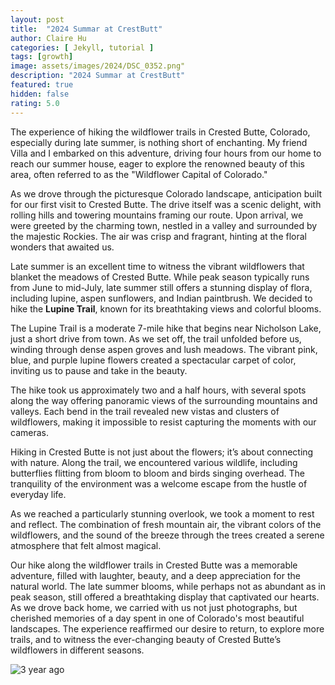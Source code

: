 ```yaml
---
layout: post
title:  "2024 Summar at CrestButt"
author: Claire Hu
categories: [ Jekyll, tutorial ]
tags: [growth]
image: assets/images/2024/DSC_0352.png"
description: "2024 Summar at CrestButt"
featured: true
hidden: false
rating: 5.0
---
```


The experience of hiking the wildflower trails in Crested Butte, Colorado, especially during late summer, is nothing short of enchanting. My friend Villa and I embarked on this adventure, driving four hours from our home to reach our summer house, eager to explore the renowned beauty of this area, often referred to as the "Wildflower Capital of Colorado."


As we drove through the picturesque Colorado landscape, anticipation built for our first visit to Crested Butte. The drive itself was a scenic delight, with rolling hills and towering mountains framing our route. Upon arrival, we were greeted by the charming town, nestled in a valley and surrounded by the majestic Rockies. The air was crisp and fragrant, hinting at the floral wonders that awaited us.

Late summer is an excellent time to witness the vibrant wildflowers that blanket the meadows of Crested Butte. While peak season typically runs from June to mid-July, late summer still offers a stunning display of flora, including lupine, aspen sunflowers, and Indian paintbrush. We decided to hike the **Lupine Trail**, known for its breathtaking views and colorful blooms.


The Lupine Trail is a moderate 7-mile hike that begins near Nicholson Lake, just a short drive from town. As we set off, the trail unfolded before us, winding through dense aspen groves and lush meadows. The vibrant pink, blue, and purple lupine flowers created a spectacular carpet of color, inviting us to pause and take in the beauty.

The hike took us approximately two and a half hours, with several spots along the way offering panoramic views of the surrounding mountains and valleys. Each bend in the trail revealed new vistas and clusters of wildflowers, making it impossible to resist capturing the moments with our cameras.


Hiking in Crested Butte is not just about the flowers; it’s about connecting with nature. Along the trail, we encountered various wildlife, including butterflies flitting from bloom to bloom and birds singing overhead. The tranquility of the environment was a welcome escape from the hustle of everyday life.

As we reached a particularly stunning overlook, we took a moment to rest and reflect. The combination of fresh mountain air, the vibrant colors of the wildflowers, and the sound of the breeze through the trees created a serene atmosphere that felt almost magical.


Our hike along the wildflower trails in Crested Butte was a memorable adventure, filled with laughter, beauty, and a deep appreciation for the natural world. The late summer blooms, while perhaps not as abundant as in peak season, still offered a breathtaking display that captivated our hearts. As we drove back home, we carried with us not just photographs, but cherished memories of a day spent in one of Colorado's most beautiful landscapes. The experience reaffirmed our desire to return, to explore more trails, and to witness the ever-changing beauty of Crested Butte’s wildflowers in different seasons.

![3 year ago]({{site.baseurl}}/assets/images/2024/DSC0659.png)